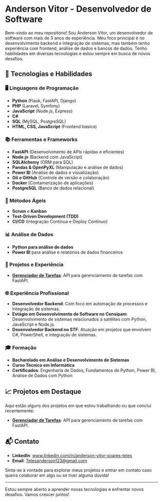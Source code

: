 # Anderson Vitor - Desenvolvedor de Software

Bem-vindo ao meu repositório! Sou Anderson Vitor, um desenvolvedor de software com mais de 3 anos de experiência. Meu foco principal é no desenvolvimento backend e integração de sistemas, mas também tenho experiência com frontend, análise de dados e bancos de dados. Tenho habilidades em diversas tecnologias e estou sempre em busca de novos desafios.

## 🌟 Tecnologias e Habilidades

### 🖥️ Linguagens de Programação
- **Python** (Flask, FastAPI, Django)
- **PHP** (Laravel, Symfony)
- **JavaScript** (Node.js, Express)
- **C#**
- **SQL** (MySQL, PostgreSQL)
- **HTML, CSS, JavaScript** (Frontend básico)

### 📚 Ferramentas e Frameworks
- **FastAPI** (Desenvolvimento de APIs rápidas e eficientes)
- **Node.js** (Backend com JavaScript)
- **SQLAlchemy** (ORM para SQL)
- **Pandas & OpenPyXL** (Manipulação e análise de dados)
- **Power BI** (Análise de dados e visualização)
- **Git e GitHub** (Controle de versão e colaboração)
- **Docker** (Containerização de aplicações)
- **PostgreSQL** (Banco de dados relacional)

### 🔧 Métodos Ágeis
- **Scrum** e **Kanban**
- **Test-Driven Development (TDD)**
- **CI/CD** (Integração Contínua e Deploy Contínuo)

### 📊 Análise de Dados
- **Python para análise de dados**
- **Power BI** para análise e relatórios de dados financeiros

### 🚀 Projetos e Experiência

- **[Gerenciador de Tarefas](https://github.com/anderson-teles/gerenciador-de-tarefas)**: API para gerenciamento de tarefas com FastAPI.
  
### 🌐 Experiência Profissional
- **Desenvolvedor Backend**: Com foco em automação de processos e integração de sistemas.
- **Estágio em Desenvolvimento de Software no Censipam**: Desenvolvimento de sistemas relacionados a satélites com Python, JavaScript e Node.js.
- **Desenvolvedor Backend no STF**: Atuação em projetos que envolvem C#, PowerShell, e integração de sistemas.
  
### 🎓 Formação
- **Bacharelado em Análise e Desenvolvimento de Sistemas**
- **Curso Técnico em Informática**
- **Certificados**: Engenharia de Dados, Fundamentos de Python, Power BI, Análise de Dados com Python

## 📈 Projetos em Destaque

Aqui estão alguns dos projetos em que estou trabalhando ou que concluí recentemente:

- **[Gerenciador de Tarefas](https://github.com/anderson-teles/gerenciador-de-tarefas)**: API para gerenciamento de tarefas com FastAPI.

## 📬 Contato

- **LinkedIn**: www.linkedin.com/in/anderson-vitor-soares-teles
- **Email**: Telesanderson123@gmail.com

Sinta-se à vontade para explorar meus projetos e entrar em contato caso queira colaborar em algo ou se tiver alguma dúvida!

---

Estou sempre aberto a aprender novas tecnologias e enfrentar novos desafios. Vamos crescer juntos!

